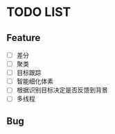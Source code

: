 # TODO LIST

## Feature

- [ ] 差分
- [ ] 聚类
- [ ] 目标跟踪
- [ ] 智能细化体素
- [ ] 根据识别目标决定是否反馈到背景
- [ ] 多线程

## Bug